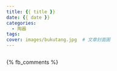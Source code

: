 ```yaml
---
title: {{ title }}
date: {{ date }}
categories:
  - 陶器
tags:
cover: images/bukutang.jpg  # 文章封面圖
---
```


![]()

{% fb_comments %}
